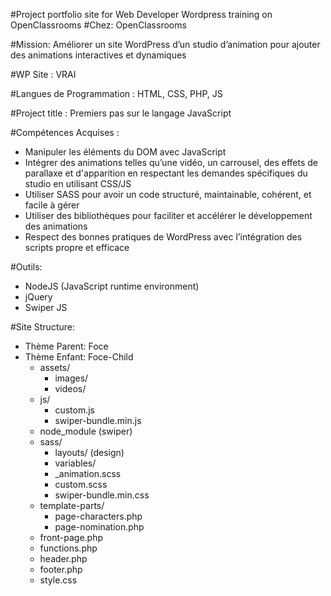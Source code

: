#Project portfolio site for Web Developer Wordpress training on OpenClassrooms
#Chez: OpenClassrooms

#Mission: Améliorer un site WordPress d’un studio d’animation pour ajouter des animations interactives et dynamiques

#WP Site : VRAI

#Langues de Programmation : HTML, CSS, PHP, JS

#Project title : Premiers pas sur le langage JavaScript

#Compétences Acquises :
- Manipuler les éléments du DOM avec JavaScript
- Intégrer des animations telles qu’une vidéo, un carrousel, des effets de parallaxe et d'apparition en respectant les demandes spécifiques du studio en utilisant CSS/JS
- Utiliser SASS pour avoir un code structuré, maintainable, cohérent, et facile à gérer
- Utiliser des bibliothèques pour faciliter et accélérer le développement des animations
- Respect des bonnes pratiques de WordPress avec l’intégration des scripts propre et efficace

#Outils:
- NodeJS (JavaScript runtime environment)
- jQuery
- Swiper JS

#Site Structure:
- Thème Parent: Foce
- Thème Enfant: Foce-Child
    - assets/ 
        - images/
        - videos/
    - js/
        - custom.js
        - swiper-bundle.min.js
    - node_module (swiper)
    - sass/
        - layouts/ (design)
        - variables/
        - _animation.scss
        - custom.scss
        - swiper-bundle.min.css
    - template-parts/
        - page-characters.php
        - page-nomination.php
    - front-page.php
    - functions.php 
    - header.php
    - footer.php
    - style.css
